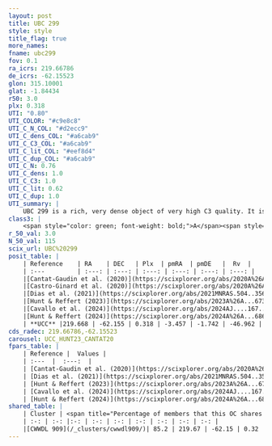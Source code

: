 ```yaml
---
layout: post
title: UBC 299
style: style
title_flag: true
more_names: 
fname: ubc299
fov: 0.1
ra_icrs: 219.66786
de_icrs: -62.15523
glon: 315.10001
glat: -1.84434
r50: 3.0
plx: 0.318
UTI: "0.80"
UTI_COLOR: "#c9e8c8"
UTI_C_N_COL: "#d2ecc9"
UTI_C_dens_COL: "#a6cab9"
UTI_C_C3_COL: "#a6cab9"
UTI_C_lit_COL: "#eef8d4"
UTI_C_dup_COL: "#a6cab9"
UTI_C_N: 0.76
UTI_C_dens: 1.0
UTI_C_C3: 1.0
UTI_C_lit: 0.62
UTI_C_dup: 1.0
UTI_summary: |
    UBC 299 is a rich, very dense object of very high C3 quality. It is moderately studied in the literature. This object shares a large percentage of members with a later reported entry.
class3: |
    <span style="color: green; font-weight: bold;">A</span><span style="color: green; font-weight: bold;">A</span>
r_50_val: 3.0
N_50_val: 115
scix_url: UBC%20299
posit_table: |
    | Reference    | RA    | DEC   | Plx  | pmRA  | pmDE   |  Rv  |
    | :---         | :---: | :---: | :---: | :---: | :---: | :---: |
    |[Cantat-Gaudin et al. (2020)](https://scixplorer.org/abs/2020A%26A...640A...1C) | 219.644 | -62.153 | 0.317 | -3.445 | -1.717 | -- |
    |[Castro-Ginard et al. (2020)](https://scixplorer.org/abs/2020A%26A...635A..45C) | 219.629 | -62.159 | 0.31 | -3.446 | -1.728 | -- |
    |[Dias et al. (2021)](https://scixplorer.org/abs/2021MNRAS.504..356D) | 219.672 | -62.16 | 0.298 | -3.439 | -1.726 | -- |
    |[Hunt & Reffert (2023)](https://scixplorer.org/abs/2023A%26A...673A.114H) | 219.68 | -62.153 | 0.316 | -3.489 | -1.77 | -43.667 |
    |[Cavallo et al. (2024)](https://scixplorer.org/abs/2024AJ....167...12C) | 219.686 | -62.156 | 0.317 | -- | -- | -- |
    |[Hunt & Reffert (2024)](https://scixplorer.org/abs/2024A%26A...686A..42H) | 219.68 | -62.153 | 0.316 | -3.489 | -1.77 | -43.667 |
    | **UCC** |219.668 | -62.155 | 0.318 | -3.457 | -1.742 | -46.962 | 
cds_radec: 219.66786,-62.15523
carousel: UCC_HUNT23_CANTAT20
fpars_table: |
    | Reference |  Values |
    | :---  |  :---:  |
    | [Cantat-Gaudin et al. (2020)](https://scixplorer.org/abs/2020A%26A...640A...1C) | `AVNN=1.96, DMNN=12.19, AgeNN=8.47` |
    | [Dias et al. (2021)](https://scixplorer.org/abs/2021MNRAS.504..356D) | `Av=2.195, Dist=2684, logage=8.737, [Fe/H]=0.121` |
    | [Hunt & Reffert (2023)](https://scixplorer.org/abs/2023A%26A...673A.114H) | `AV50=2.551, diffAV50=1.678, MOD50=12.291, logAge50=8.313` |
    | [Cavallo et al. (2024)](https://scixplorer.org/abs/2024AJ....167...12C) | `AV50=2.68, dMod50=11.85, logAge50=8.61, [Fe/H]50=-0.15` |
    | [Hunt & Reffert (2024)](https://scixplorer.org/abs/2024A%26A...686A..42H) | `MassJ=1224.42` |
shared_table: |
    | Cluster | <span title="Percentage of members that this OC shares with the ones listed">%</span>   | RA   | DEC   | Plx   | pmRA  | pmDE  | Rv | UTI |
    | :-: | :-: |:-: | :-: | :-: | :-: | :-: | :-: | :-: |
    |[CWWDL 909](/_clusters/cwwdl909/)| 85.2 | 219.67 | -62.15 | 0.32 | -3.47 | -1.75 | -46.95 |0.03 |
---
```

